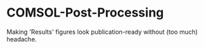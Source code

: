 # COMSOL-Post-Processing
Making 'Results' figures look publication-ready without (too much) headache.
